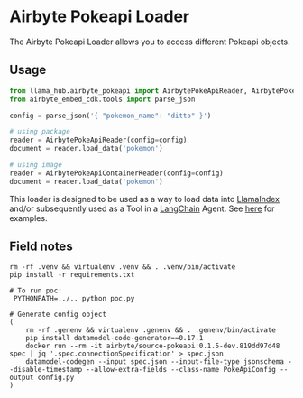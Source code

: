 # Airbyte Pokeapi Loader

The Airbyte Pokeapi Loader allows you to access different Pokeapi objects.

## Usage

```python
from llama_hub.airbyte_pokeapi import AirbytePokeApiReader, AirbytePokeApiContainerReader
from airbyte_embed_cdk.tools import parse_json

config = parse_json('{ "pokemon_name": "ditto" }')

# using package
reader = AirbytePokeApiReader(config=config)
document = reader.load_data('pokemon')

# using image
reader = AirbytePokeApiContainerReader(config=config)
document = reader.load_data('pokemon')
```

This loader is designed to be used as a way to load data into [LlamaIndex](https://github.com/jerryjliu/gpt_index/tree/main/gpt_index) and/or subsequently used as a Tool in a [LangChain](https://github.com/hwchase17/langchain) Agent. See [here](https://github.com/emptycrown/llama-hub/tree/main) for examples.

## Field notes

```shell
rm -rf .venv && virtualenv .venv && . .venv/bin/activate
pip install -r requirements.txt
```

```shell
# To run poc:
 PYTHONPATH=../.. python poc.py
```

```shell
# Generate config object
(
    rm -rf .genenv && virtualenv .genenv && . .genenv/bin/activate
    pip install datamodel-code-generator==0.17.1
    docker run --rm -it airbyte/source-pokeapi:0.1.5-dev.819dd97d48 spec | jq '.spec.connectionSpecification' > spec.json
    datamodel-codegen --input spec.json --input-file-type jsonschema --disable-timestamp --allow-extra-fields --class-name PokeApiConfig --output config.py
)
```
